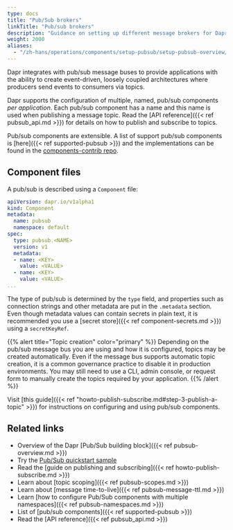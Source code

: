 ```yaml
---
type: docs
title: "Pub/Sub brokers"
linkTitle: "Pub/sub brokers"
description: "Guidance on setting up different message brokers for Dapr Pub/Sub"
weight: 2000
aliases:
  - "/zh-hans/operations/components/setup-pubsub/setup-pubsub-overview/"
---
```


Dapr integrates with pub/sub message buses to provide applications with the ability to create event-driven, loosely coupled architectures where producers send events to consumers via topics.

Dapr supports the configuration of multiple, named, pub/sub components *per application*. Each pub/sub component has a name and this name is used when publishing a message topic. Read the [API reference]({{< ref pubsub_api.md >}}) for details on how to publish and subscribe to topics.

Pub/sub components are extensible. A list of support pub/sub components is [here]({{< ref supported-pubsub >}}) and the implementations can be found in the [components-contrib repo](https://github.com/dapr/components-contrib).

## Component files

A pub/sub is described using a `Component` file:

```yaml
apiVersion: dapr.io/v1alpha1
kind: Component
metadata:
  name: pubsub
  namespace: default
spec:
  type: pubsub.<NAME>
  version: v1
  metadata:
  - name: <KEY>
    value: <VALUE>
  - name: <KEY>
    value: <VALUE>
...
```

The type of pub/sub is determined by the `type` field, and properties such as connection strings and other metadata are put in the `.metadata` section.
Even though metadata values can contain secrets in plain text, it is recommended you use a [secret store]({{< ref component-secrets.md >}}) using a `secretKeyRef`.

{{% alert title="Topic creation" color="primary" %}}
Depending on the pub/sub message bus you are using and how it is configured, topics may be created automatically. Even if the message bus supports automatic topic creation, it is a common governance practice to disable it in production environments. You may still need to use a CLI, admin console, or request form to manually create the topics required by your application.
{{% /alert %}}

Visit [this guide]({{< ref "howto-publish-subscribe.md#step-3-publish-a-topic" >}}) for instructions on configuring and using pub/sub components.

## Related links

- Overview of the Dapr [Pub/Sub building block]({{< ref pubsub-overview.md >}})
- Try the [Pub/Sub quickstart sample](https://github.com/dapr/quickstarts/tree/master/pub-sub)
- Read the [guide on publishing and subscribing]({{< ref howto-publish-subscribe.md >}})
- Learn about [topic scoping]({{< ref pubsub-scopes.md >}})
- Learn about [message time-to-live]({{< ref pubsub-message-ttl.md >}})
- Learn [how to configure Pub/Sub components with multiple namespaces]({{< ref pubsub-namespaces.md >}})
- List of [pub/sub components]({{< ref supported-pubsub >}})
- Read the [API reference]({{< ref pubsub_api.md >}})
